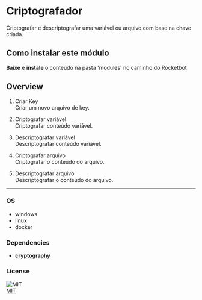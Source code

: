 # Criptografador
  
Criptografar e descriptografar uma variável ou arquivo com base na chave criada.  

## Como instalar este módulo
  
__Baixe__ e __instale__ o conteúdo na pasta 'modules' no caminho do Rocketbot  



## Overview


1. Criar Key  
Criar um novo arquivo de key.

2. Criptografar variável  
Criptografar conteúdo variável.

3. Descriptografar variável  
Descriptografar conteúdo variável.

4. Criptografar arquivo  
Criptografar o conteúdo do arquivo.

5. Descriptografar arquivo  
Descriptografar o conteúdo do arquivo.  




----
### OS

- windows
- linux
- docker

### Dependencies
- [**cryptography**](https://pypi.org/project/cryptography/)
### License
  
![MIT](https://camo.githubusercontent.com/107590fac8cbd65071396bb4d04040f76cde5bde/687474703a2f2f696d672e736869656c64732e696f2f3a6c6963656e73652d6d69742d626c75652e7376673f7374796c653d666c61742d737175617265)  
[MIT](http://opensource.org/licenses/mit-license.ph)